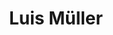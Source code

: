 ---
layout: page
title: Luis Müller
description: luis.mueller@cs.rwth-aachen.de
room: 214
importance: 2
category: PhD Candidates
---